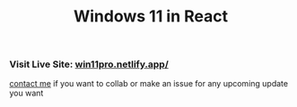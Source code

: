 <h1 align="center">Windows 11 in React</h1>
<br>



### Visit Live Site: [win11pro.netlify.app/](https://win11pro.netlify.app/)

[contact me](mailto:mubashirhasan716@gmail.com) if you want to collab or make an issue for any upcoming update you want 
